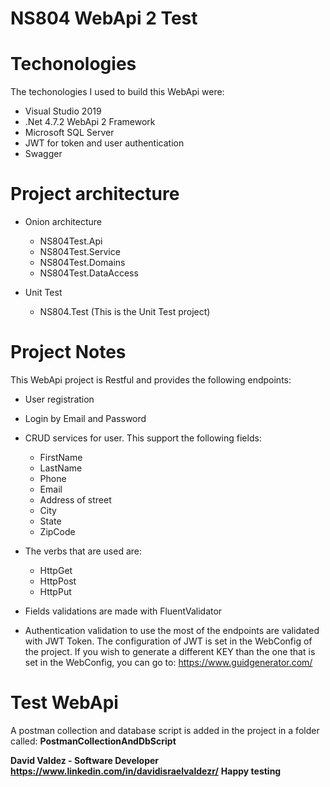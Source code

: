 # NS804 WebApi 2 Test

# Techonologies

The techonologies I used to build this WebApi were: 
- Visual Studio 2019
- .Net 4.7.2 WebApi 2 Framework
- Microsoft SQL Server
- JWT for token and user authentication
- Swagger

# Project architecture
- Onion architecture
	- NS804Test.Api
	- NS804Test.Service
	- NS804Test.Domains
	- NS804Test.DataAccess
	
- Unit Test
	- NS804.Test (This is the Unit Test project)

# Project Notes
This WebApi project is Restful and provides the following endpoints:
- User registration
- Login by Email and Password
- CRUD services for user. This support the following fields:
	- FirstName
	- LastName
	- Phone
	- Email
	- Address of street
	- City
	- State
	- ZipCode

- The verbs that are used are:	
	- HttpGet
	- HttpPost
	- HttpPut
	
- Fields validations are made with FluentValidator

- Authentication validation to use the most of the endpoints are validated with JWT Token. The configuration of JWT is set in the WebConfig of the project. If you wish to generate a different KEY than the one that is set in the WebConfig, you can go to: https://www.guidgenerator.com/

# Test WebApi
A postman collection and database script is added in the project in a folder called:
**PostmanCollectionAndDbScript**

**David Valdez - Software Developer**
**https://www.linkedin.com/in/davidisraelvaldezr/**
**Happy testing**
